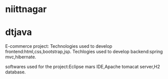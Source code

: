 # niittnagar
dtjava
====================================
E-commerce project:
Technologies used to develop frontend:html,css,bootstrap,jsp.
Techlogies used to develop backend:spring mvc,hibernate.

softwares used for the project:Eclipse mars IDE,Apache tomacat server,H2 database.
